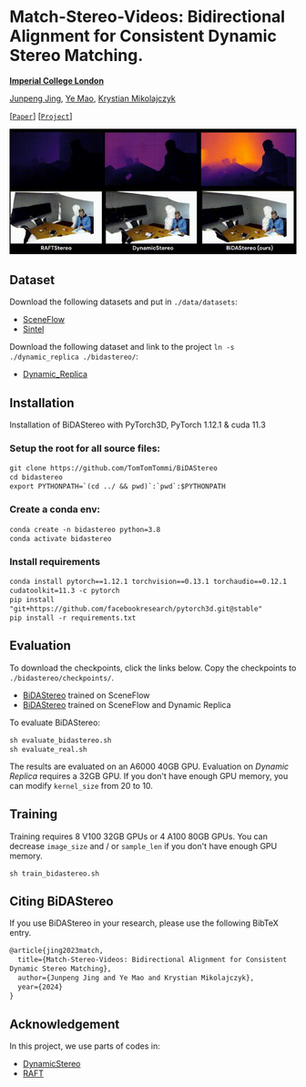 # Match-Stereo-Videos: Bidirectional Alignment for Consistent Dynamic Stereo Matching.

**[Imperial College London](https://www.imperial.ac.uk/)**

[Junpeng Jing](https://nikitakaraevv.github.io/), [Ye Mao](https://yebulabula.github.io/), [Krystian Mikolajczyk](https://www.imperial.ac.uk/people/k.mikolajczyk)

[[`Paper`](https://arxiv.com)] [[`Project`](https://tomtomtommi.github.io/BiDAStereo/)]

![Reading](./assets/Reading.gif)

## Dataset

Download the following datasets and put in `./data/datasets`:
 - [SceneFlow](https://lmb.informatik.uni-freiburg.de/resources/datasets/SceneFlowDatasets.en.html)
 - [Sintel](http://sintel.is.tue.mpg.de/stereo)

Download the following dataset and link to the project `ln -s ./dynamic_replica ./bidastereo/`:
 - [Dynamic_Replica](https://dynamic-stereo.github.io/)


## Installation

Installation of BiDAStereo with PyTorch3D, PyTorch 1.12.1 & cuda 11.3

### Setup the root for all source files:
```
git clone https://github.com/TomTomTommi/BiDAStereo
cd bidastereo
export PYTHONPATH=`(cd ../ && pwd)`:`pwd`:$PYTHONPATH
```
### Create a conda env:
```
conda create -n bidastereo python=3.8
conda activate bidastereo
```
### Install requirements
```
conda install pytorch==1.12.1 torchvision==0.13.1 torchaudio==0.12.1 cudatoolkit=11.3 -c pytorch
pip install "git+https://github.com/facebookresearch/pytorch3d.git@stable"
pip install -r requirements.txt
```

## Evaluation
To download the checkpoints, click the links below. Copy the checkpoints to `./bidastereo/checkpoints/`.

- [BiDAStereo](https://github.com/TomTomTommi/BiDAStereo/releases/tag/v0.0) trained on SceneFlow
- [BiDAStereo](https://github.com/TomTomTommi/BiDAStereo/releases/tag/v0.0) trained on SceneFlow and Dynamic Replica

To evaluate BiDAStereo:
```
sh evaluate_bidastereo.sh
sh evaluate_real.sh
```
The results are evaluated on an A6000 40GB GPU.
Evaluation on *Dynamic Replica* requires a 32GB GPU. If you don't have enough GPU memory, you can modify `kernel_size` from 20 to 10.

## Training
Training requires 8 V100 32GB GPUs or 4 A100 80GB GPUs. You can decrease `image_size` and / or `sample_len` if you don't have enough GPU memory.
```
sh train_bidastereo.sh
```

## Citing BiDAStereo
If you use BiDAStereo in your research, please use the following BibTeX entry.
```
@article{jing2023match,
  title={Match-Stereo-Videos: Bidirectional Alignment for Consistent Dynamic Stereo Matching},
  author={Junpeng Jing and Ye Mao and Krystian Mikolajczyk},
  year={2024}
}
```
## Acknowledgement

In this project, we use parts of codes in:
- [DynamicStereo](https://github.com/facebookresearch/dynamic_stereo)
- [RAFT](https://github.com/princeton-vl/RAFT)

